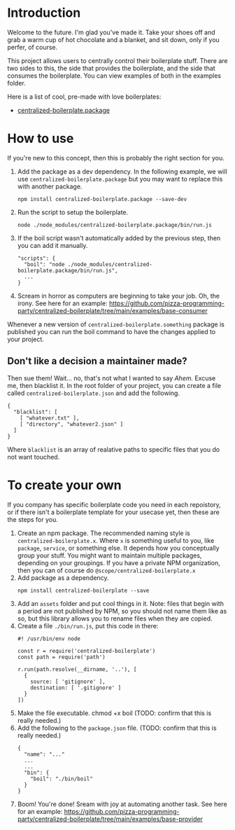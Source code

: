 # Introduction

Welcome to the future. I'm glad you've made it. Take your shoes off and grab a warm cup of hot chocolate and a blanket, and sit down, only if you perfer, of course.

This project allows users to centrally control their boilerplate stuff. There are two sides to this, the side that provides the boilerplate, and the side that consumes the boilerplate. You can view examples of both in the examples folder.

Here is a list of cool, pre-made with love boilerplates:
* [centralized-boilerplate.package](https://github.com/pizza-programming-party/centralized-boilerplate.package)

# How to use
If you're new to this concept, then this is probably the right section for you.

1. Add the package as a dev dependency. In the following example, we will use `centralized-boilerplate.package` but you may want to replace this with another package.
    ```
    npm install centralized-boilerplate.package --save-dev
    ```
1. Run the script to setup the boilerplate.
    ```
    node ./node_modules/centralized-boilerplate.package/bin/run.js
    ```
3. If the boil script wasn't automatically added by the previous step, then you can add it manually.
    ```
    "scripts": {
      "boil": "node ./node_modules/centralized-boilerplate.package/bin/run.js",
      ...
    }
    ```
1. Scream in horror as computers are beginning to take your job. Oh, the irony. See here for an example: https://github.com/pizza-programming-party/centralized-boilerplate/tree/main/examples/base-consumer

Whenever a new version of `centralized-boilerplate.something` package is published you can run the boil command to have the changes applied to your project.

## Don't like a decision a maintainer made?
Then sue them! Wait... no, that's not what I wanted to say *Ahem.* Excuse me, then blacklist it. In the root folder of your project, you can create a file called `centralized-boilerplate.json` and add the following.
```
{
  "blacklist": [
    [ "whatever.txt" ],
    [ "directory", "whatever2.json" ]
  ]
}

```
Where `blacklist` is an array of realative paths to specific files that you do not want touched.

#  To create your own
If you company has specific boilerplate code you need in each repoistory, or if there isn't a boilerplate template for your usecase yet, then these are the steps for you.

1. Create an npm package. The recommended naming style is `centralized-boilerplate.x`. Where `x` is something useful to you, like `package`, `service`, or something else. It depends how you conceptually group your stuff. You might want to maintain multiple packages, depending on your groupings. If you have a private NPM organization, then you can of course do `@scope/centralized-boilerplate.x`
1. Add package as a dependency.
    ```
    npm install centralized-boilerplate --save
    ```
1. Add an `assets` folder and put cool things in it. Note: files that begin with a period are not published by NPM, so you should not name them like as so, but this library allows you to rename files when they are copied.
2. Create a file `./bin/run.js`, put this code in there:
    ```
    #! /usr/bin/env node

    const r = require('centralized-boilerplate')
    const path = require('path')

    r.run(path.resolve(__dirname, '..'), [
      {
        source: [ 'gitignore' ],
        destination: [ '.gitignore' ]
      }
    ])
    ```
1. Make the file executable. chmod +x boil (TODO: confirm that this is really needed.)
1. Add the following to the `package.json` file. (TODO: confirm that this is really needed.)
    ```
    {
      "name": "..."
      ...
      ...
      "bin": {
        "boil": "./bin/boil"
      }
    }
    ```
1. Boom! You're done! Sream with joy at automating another task. See here for an example: https://github.com/pizza-programming-party/centralized-boilerplate/tree/main/examples/base-provider
